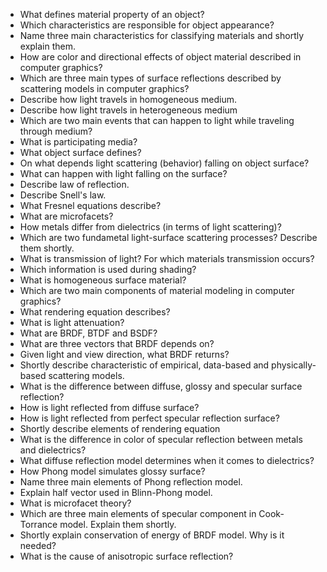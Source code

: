
* What defines material property of an object?
* Which characteristics are responsible for object appearance?
* Name three main characteristics for classifying materials and shortly explain them.
* How are color and directional effects of object material described in computer graphics?
* Which are three main types of surface reflections described by scattering models in computer graphics?
* Describe how light travels in homogeneous medium.
* Describe how light travels in heterogeneous medium
* Which are two main events that can happen to light while traveling through medium?
* What is participating media?
* What object surface defines?
* On what depends light scattering (behavior) falling on object surface?
* What can happen with light falling on the surface?
* Describe law of reflection.
* Describe Snell's law. 
* What Fresnel equations describe?
* What are microfacets?
* How metals differ from dielectrics (in terms of light scattering)?
* Which are two fundametal light-surface scattering processes? Describe them shortly.
* What is transmission of light? For which materials transmission occurs?
* Which information is used during shading?  
* What is homogeneous surface material?
* Which are two main components of material modeling in computer graphics?
* What rendering equation describes?
* What is light attenuation?
* What are BRDF, BTDF and BSDF? 
* What are three vectors that BRDF depends on?
* Given light and view direction, what BRDF returns?
* Shortly describe characteristic of empirical, data-based and physically-based scattering models.
* What is the difference between diffuse, glossy and specular surface reflection?
* How is light reflected from diffuse surface?
* How is light reflected from perfect specular reflection surface?
* Shortly describe elements of rendering equation
* What is the difference in color of specular reflection between metals and dielectrics?
* What diffuse reflection model determines when it comes to dielectrics?
* How Phong model simulates glossy surface?
* Name three main elements of Phong reflection model.
* Explain half vector used in Blinn-Phong model.
* What is microfacet theory?
* Which are three main elements of specular component in Cook-Torrance model. Explain them shortly.
* Shortly explain conservation of energy of BRDF model. Why is it needed?
* What is the cause of anisotropic surface reflection?